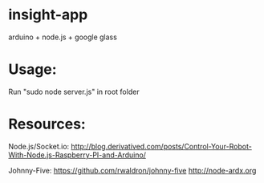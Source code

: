insight-app
===========

arduino + node.js + google glass

Usage:
======
Run "sudo node server.js" in root folder

Resources:
==========
Node.js/Socket.io:
http://blog.derivatived.com/posts/Control-Your-Robot-With-Node.js-Raspberry-PI-and-Arduino/

Johnny-Five:
https://github.com/rwaldron/johnny-five
http://node-ardx.org